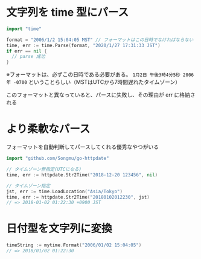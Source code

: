 # 文字列を time 型にパース

```go
import "time"

format = "2006/1/2 15:04:05 MST" // フォーマットはこの日時でなければならない
time, err := time.Parse(format, "2020/1/27 17:31:33 JST")
if err == nil {
  // parse 成功
}
```

※フォーマットは、必ずこの日時である必要がある。 `1月2日 午後3時4分5秒 2006年 -0700` ということらしい（MSTはUTCから7時間遅れたタイムゾーン）

このフォーマットと異なっていると、パースに失敗し、その理由が err に格納される

# より柔軟なパース
フォーマットを自動判断してパースしてくれる優秀なやつがいる

```go
import "github.com/Songmu/go-httpdate"

// タイムゾーン無指定(UTCになる)
time, err := httpdate.Str2Time("2018-12-20 123456", nil)

// タイムゾーン指定
jst, err := time.LoadLocation("Asia/Tokyo")
time, err := httpdate.Str2Time("20180102012230", jst)
// => 2018-01-02 01:22:30 +0900 JST 
```

# 日付型を文字列に変換

```go
timeString := mytime.Format("2006/01/02 15:04:05")
// => 2018/01/02 01:22:30
```
